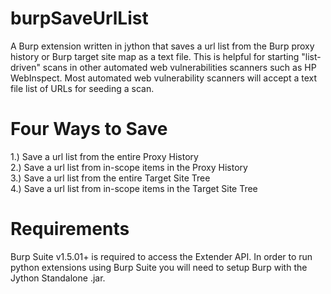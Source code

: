 burpSaveUrlList
===============

A Burp extension written in jython that saves a url list from the Burp proxy history or Burp target site map as a text file.  This is helpful for starting "list-driven" scans in other automated web vulnerabilities scanners such as HP WebInspect.  Most automated web vulnerability scanners will accept a text file list of URLs for seeding a scan.

Four Ways to Save
==================
1.) Save a url list from the entire Proxy History <br />
2.) Save a url list from in-scope items in the Proxy History <br />
3.) Save a url list from the entire Target Site Tree <br />
4.) Save a url list from in-scope items in the Target Site Tree <br />

Requirements
==================
Burp Suite v1.5.01+ is required to access the Extender API.  In order to run python extensions using Burp Suite you will need to setup Burp with the Jython Standalone .jar.


